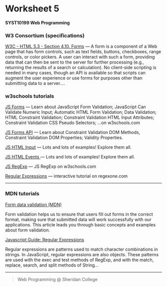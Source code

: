 # Worksheet 5

#### SYST10199 Web Programming



### W3 Consortium (specifications)

[W3C - HTML 5.3 - Section 4.10. Forms](http://w3c.github.io/html/sec-forms.html)  &mdash;
A form is a component of a Web page that has form controls, such as text fields, buttons, checkboxes, range controls, 
or color pickers. A user can interact with such a form, providing data that can then be sent to the server for further 
processing (e.g., returning the results of a search or calculation). No client-side scripting is needed in many cases, 
though an API is available so that scripts can augment the user experience or use forms for purposes other than submitting 
data to a server.&hellip;</dd>	

### w3schools tutorials

<a target="_blank" href="https://www.w3schools.com/js/js_validation.asp">JS Forms</a>  &mdash;
Learn about JavaScript Form Validation; JavaScript Can Validate Numeric Input; Automatic HTML Form Validation;
Data Validation; HTML Constraint Validation; Constraint Validation HTML Input Attributes; Constraint Validation 
CSS Pseudo Selectors; &hellip;on w3schools.com

<a target="_blank" href="https://www.w3schools.com/js/js_validation_api.asp">JS Forms API</a> &mdash;
Learn about Constraint Validation DOM Methods, Constraint Validation DOM Properties; Validity Properties. 

<a target="_blank" href="https://www.w3schools.com/js/js_input_examples.asp">JS HTML Input</a>  &mdash;
Lots and lots of examples! Explore them all.  

<a target="_blank" href="https://www.w3schools.com/js/js_events_examples.asp">JS HTML Events </a>  &mdash;
Lots and lots of examples! Explore them all.

<a target="_blank" href="https://www.w3schools.com/js/js_regexp.asp">JS RegExp</a>  &mdash;
JS RegExp on w3schools.com

<a href="http://regexone.com/" target="_blank">Regular Expressions</a>  &mdash;
interactive tutorial on regexone.com</dd>

---

### MDN tutorials

[Form data validation (MDN)](https://developer.mozilla.org/en-US/docs/Web/Guide/HTML/Forms/Data_form_validation)

Form validation helps us to ensure that users fill out forms in the correct format, making sure that submitted data will work 
successfully with our applications. This article leads you through basic concepts and examples about form validation.

<a href="https://developer.mozilla.org/en-US/docs/Web/JavaScript/Guide/Regular_Expressions" target="_blank">Javascript Guide: Regular Expressions</a>

Regular expressions are patterns used to match character combinations in strings. In JavaScript, regular expressions are 
also objects. These patterns are used with the exec and test methods of RegExp, and with the match, replace, search, and 
split methods of String&hellip;


---

> Web Programming @ Sheridan College
